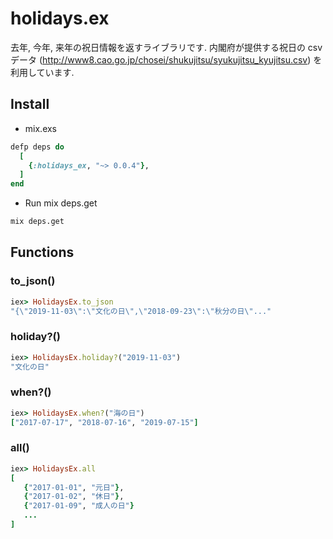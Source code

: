 # holidays.ex

去年, 今年, 来年の祝日情報を返すライブラリです. 内閣府が提供する祝日の csv データ (http://www8.cao.go.jp/chosei/shukujitsu/syukujitsu_kyujitsu.csv) を利用しています.

## Install

* mix.exs

```ruby
defp deps do
  [
    {:holidays_ex, "~> 0.0.4"},
  ]
end
```

* Run mix deps.get

```sh
mix deps.get
```

## Functions

### to_json()

```ruby
iex> HolidaysEx.to_json
"{\"2019-11-03\":\"文化の日\",\"2018-09-23\":\"秋分の日\"..."
```

### holiday?()

```ruby
iex> HolidaysEx.holiday?("2019-11-03")
"文化の日"
```

### when?()

```ruby
iex> HolidaysEx.when?("海の日")
["2017-07-17", "2018-07-16", "2019-07-15"]
```

### all()

```ruby
iex> HolidaysEx.all
[
   {"2017-01-01", "元日"},
   {"2017-01-02", "休日"},
   {"2017-01-09", "成人の日"}
   ...
]
```
